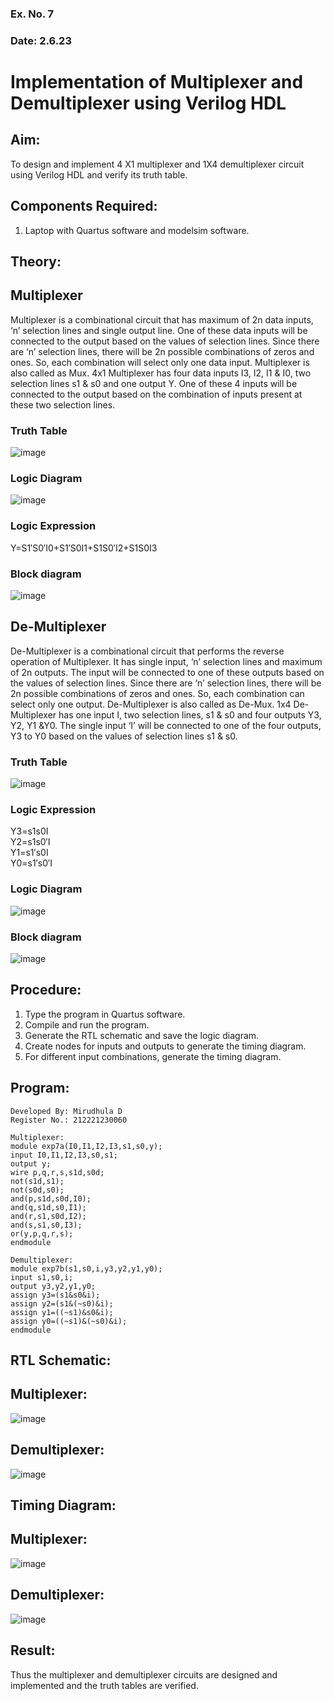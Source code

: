 ### Ex. No. 7
### Date: 2.6.23
# Implementation of Multiplexer and Demultiplexer using Verilog HDL
## Aim:
To design and implement 4 X1 multiplexer and 1X4 demultiplexer circuit using Verilog HDL and verify its truth table.
## Components Required:
1.	Laptop with Quartus software and modelsim software.
## Theory:
## Multiplexer
Multiplexer is a combinational circuit that has maximum of 2n data inputs, ‘n’ selection lines and single output line. One of these data inputs will be connected to the output based on the values of selection lines.
Since there are ‘n’ selection lines, there will be 2n possible combinations of zeros and ones. So, each combination will select only one data input. Multiplexer is also called as Mux.
4x1 Multiplexer has four data inputs I3, I2, I1 & I0, two selection lines s1 & s0 and one output Y. One of these 4 inputs will be connected to the output based on the combination of inputs present at these two selection lines.
### Truth Table
 ![image](https://github.com/rvinifa/Mux-Demux/assets/133735746/f9577a7a-4124-4704-9091-3049d150e494)

### Logic Diagram
 ![image](https://github.com/rvinifa/Mux-Demux/assets/133735746/53ea88b0-5050-4e75-a51f-36c00e53a48d)


### Logic Expression
Y=S1′S0′I0+S1′S0I1+S1S0′I2+S1S0I3

### Block diagram
 ![image](https://github.com/rvinifa/Mux-Demux/assets/133735746/01ded8bd-64b4-406a-b6b2-488bdb0fa4d1)

## De-Multiplexer
De-Multiplexer is a combinational circuit that performs the reverse operation of Multiplexer. It has single input, ‘n’ selection lines and maximum of 2n outputs. The input will be connected to one of these outputs based on the values of selection lines.
Since there are ‘n’ selection lines, there will be 2n possible combinations of zeros and ones. So, each combination can select only one output. De-Multiplexer is also called as De-Mux.
1x4 De-Multiplexer has one input I, two selection lines, s1 & s0 and four outputs Y3, Y2, Y1 &Y0. The single input ‘I’ will be connected to one of the four outputs, Y3 to Y0 based on the values of selection lines s1 & s0.
### Truth Table
 ![image](https://github.com/rvinifa/Mux-Demux/assets/133735746/79275a3c-cd13-48e0-9a6e-e4c9567ca674)

### Logic Expression
Y3=s1s0I <br>
Y2=s1s0′I <br>
Y1=s1′s0I <br>
Y0=s1′s0′I <br>


### Logic Diagram
 ![image](https://github.com/rvinifa/Mux-Demux/assets/133735746/22aa1ffd-4981-4f40-81db-07914286c010)

### Block diagram
 ![image](https://github.com/rvinifa/Mux-Demux/assets/133735746/67d61732-4541-4162-948c-e11894957dec)

## Procedure:
1.	Type the program in Quartus software.
2.	Compile and run the program.
3.	Generate the RTL schematic and save the logic diagram.
4.	Create nodes for inputs and outputs to generate the timing diagram.
5.	For different input combinations, generate the timing diagram.


## Program:
```
Developed By: Mirudhula D
Register No.: 212221230060
```
```
Multiplexer:
module exp7a(I0,I1,I2,I3,s1,s0,y);
input I0,I1,I2,I3,s0,s1;
output y;
wire p,q,r,s,s1d,s0d;
not(s1d,s1);
not(s0d,s0);
and(p,s1d,s0d,I0);
and(q,s1d,s0,I1);
and(r,s1,s0d,I2);
and(s,s1,s0,I3);
or(y,p,q,r,s);
endmodule

Demultiplexer:
module exp7b(s1,s0,i,y3,y2,y1,y0);
input s1,s0,i;
output y3,y2,y1,y0;
assign y3=(s1&s0&i);
assign y2=(s1&(~s0)&i);
assign y1=((~s1)&s0&i);
assign y0=((~s1)&(~s0)&i);
endmodule
```


## RTL Schematic:

## Multiplexer:

![image](https://github.com/MIRUDHULA-DHANARAJ/Mux-Demux/assets/94828147/d8f94bae-ec0e-458c-a11f-77cdc033e6a8)

## Demultiplexer:

![image](https://github.com/MIRUDHULA-DHANARAJ/Mux-Demux/assets/94828147/58a8ce08-936a-4434-837c-bc3d98405eae)


## Timing Diagram:

## Multiplexer:

![image](https://github.com/MIRUDHULA-DHANARAJ/Mux-Demux/assets/94828147/a9ba340a-7f6c-4ff1-9183-80a45f97b662)

## Demultiplexer:

![image](https://github.com/MIRUDHULA-DHANARAJ/Mux-Demux/assets/94828147/8713a8f2-11b9-40c3-b964-8746c1a154ec)


## Result:
Thus the multiplexer and demultiplexer circuits are designed and implemented and the truth tables are verified.

